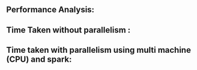 ## Performance Analysis: 


## Time Taken without parallelism :


## Time taken with parallelism using multi machine (CPU) and spark:
